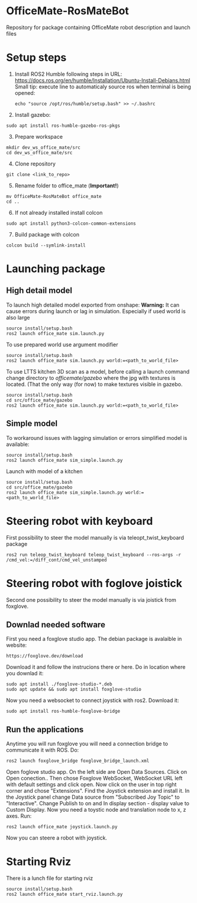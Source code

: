 # OfficeMate-RosMateBot
Repository for package containing OfficeMate robot description and launch files


# Setup steps
1. Install ROS2 Humble following steps in URL: https://docs.ros.org/en/humble/Installation/Ubuntu-Install-Debians.html
   Small tip: execute line to automaticaly source ros when terminal is being opened:
   ```
   echo "source /opt/ros/humble/setup.bash" >> ~/.bashrc
   ```
2. Install gazebo:
  ```
  sudo apt install ros-humble-gazebo-ros-pkgs
  ```  
3. Prepare workspace
  ```
  mkdir dev_ws_office_mate/src
  cd dev_ws_office_mate/src
  ```
4. Clone repository
  ```
  git clone <link_to_repo> 
  ```
5. Rename folder to office_mate (**Important!**)
  ```
  mv OfficeMate-RosMateBot office_mate
  cd ..
  ```
6. If not already installed install colcon
  ```
  sudo apt install python3-colcon-common-extensions
  ```
7. Build package with colcon
  ```
  colcon build --symlink-install
  ```
# Launching package
## High detail model
To launch high detailed model exported from onshape: 
**Warning:** It can cause errors during launch or lag in simulation. Especially if used world is also large
```
source install/setup.bash
ros2 launch office_mate sim.launch.py
```
To use prepared world use argument modifier
```
source install/setup.bash
ros2 launch office_mate sim.launch.py world:=<path_to_world_file>
```
To use LTTS kitchen 3D scan as a model, before calling a launch command change directory to _officemate/gazebo_ where the jpg with textures is located. (That the only way (for now) to make textures visible in gazebo.
```
source install/setup.bash
cd src/office_mate/gazebo
ros2 launch office_mate sim.launch.py world:=<path_to_world_file>
```

## Simple model
To workaround issues with lagging simulation or errors simplified model is available:
```
source install/setup.bash
ros2 launch office_mate sim_simple.launch.py
```
Launch with model of a kitchen
```
source install/setup.bash
cd src/office_mate/gazebo
ros2 launch office_mate sim_simple.launch.py world:=<path_to_world_file>
```

# Steering robot with keyboard
First possibility to steer the model manually is via teleopt_twist_keyboard package
```
ros2 run teleop_twist_keyboard teleop_twist_keyboard --ros-args -r /cmd_vel:=/diff_cont/cmd_vel_unstamped
```

# Steering robot with foglove joistick
Second one possibility to steer the model manually is via joistick from foxglove.
## Downlad needed software
First you need a foxglove studio app. The debian package is avalaible in website:
```
https://foxglove.dev/download
```
Download it and follow the instrucions there or here.
Do in location where you downlad it:
```
sudo apt install ./foxglove-studio-*.deb
sudo apt update && sudo apt install foxglove-studio
```
Now you need a websocket to connect joystick with ros2.
Download it:
```
sudo apt install ros-humble-foxglove-bridge
```

## Run the applications
Anytime you will run foxglove you will need a connection bridge to communicate it with ROS. Do:
```
ros2 launch foxglove_bridge foxglove_bridge_launch.xml
```
Open foglove studio app. On the left side are Open Data Sources. Click on Open conection..
Then chose Foxglove WebSocket, WebSocket URL left with default settings and click open.
Now click on the user in top right corner and chose "Extensions". Find the Joystick extension and install it.
In the Joystick panel change Data source from "Subscribed Joy Topic" to "Interactive". Change Publish to on and In display section - display value to Custom Display.
Now you need a toystic node and translation node to x, z axes. Run:
```
ros2 launch office_mate joystick.launch.py
```
Now you can steere a robot with joystick.

# Starting Rviz
There is a lunch file for starting rviz
```
source install/setup.bash
ros2 launch office_mate start_rviz.launch.py

```
